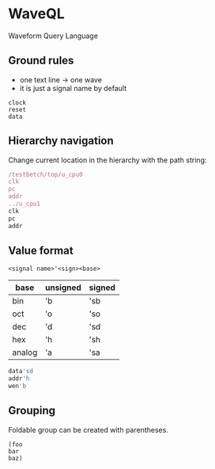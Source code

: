 # WaveQL

Waveform Query Language

## Ground rules

* one text line -> one wave
* it is just a signal name by default


```
clock
reset
data
```

## Hierarchy navigation

Change current location in the hierarchy with the path string:

```js
/testbetch/top/u_cpu0
clk
pc
addr
../u_cpu1
clk
pc
addr
```

## Value format

`<signal name>'<sign><base>`


| base | unsigned | signed |
|-|-|-|
| bin    | 'b | 'sb |
| oct    | 'o | 'so |
| dec    | 'd | 'sd |
| hex    | 'h | 'sh |
| analog | 'a | 'sa |

```js
data'sd
addr'h
wen'b
```
## Grouping

Foldable group can be created with parentheses.

```
(foo
bar
baz)
```
